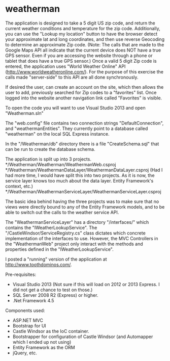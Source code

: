 # weatherman

The application is designed to take a 5 digit US zip code, and return the current weather conditions and temperature for the zip code.   Additionally, you can use the "Lookup my location" button to have the browser detect your approximate lat and long coordinates, and then use reverse Geocoding to determine an approximate Zip code. (Note: The calls that are made to the Google Maps API all indicate that the current device does NOT have a true GPS sensor. Even if you are accessing the website through a phone or tablet that does have a true GPS sensor.)  Once a valid 5 digit Zip code is entered, the application uses "World Weather Online" API (http://www.worldweatheronline.com/). For the purpose of this exercise the calls made "server-side" to this API are all done synchronously.

If desired the user, can create an account on the site, which then allows the user to add, previously searched for Zip codes to a "favorites" list.  Once logged into the website another navigation link called "Favorites" is visible.  


To open the code you will want to use Visual Studio 2013 and open "Weatherman.sln"

The "web.config" file contains two connection strings "DefaultConnection", and "weathermanEntities".  They currently point to a database called "weatherman" on the local SQL Express instance.  

In the "/Weatherman/db" directory there is a file "CreateSchema.sql" that can be run to create the database schema.



The application is split up into 3 projects.  
*/Weatherman/Weatherman/WeathermanWeb.csproj
*/Weatherman/WeathermanDataLayer/WeathermanDataLayer.csproj  (Had I had more time, I would have split this into two projects.  As it is now, the service layer knows too much about the data layer. Entity Framework's context, etc.)
*/Weatherman/WeathermanServiceLayer/WeathermanServiceLayer.csproj


The basic idea behind having the three projects was to make sure that no views were directly bound to any of the Entity Framework models, and to be able to switch out the calls to the weather service API.  

The "WeathermanServiceLayer" has a directory "/interfaces/" which contains the "IWeatherLookupService". The "/CastleWindsor/ServiceRegistry.cs" class dictates which concrete implementation of the interfaces to use.  However, the MVC Controllers in the "WeathermanWeb" project only interact with the methods and properties defined in the "IWeatherLookupService".  


I posted a "running" version of the application at http://www.toothdominos.com/. 






Pre-requisites:

* Visual Studio 2013 (Not sure if this will load on 2012 or 2013 Express.  I did not get a chance to test on those.)
* SQL Server 2008 R2 (Express) or higher.
* .Net Framework 4.5


Components used:

* ASP.NET MVC
* Bootstrap for UI
* Castle Windsor as the IoC container.
* Bootstrapper for configuration of Castle Windsor (and Automapper which I ended up not using)
* Entity Framework as the ORM
* jQuery, etc.









